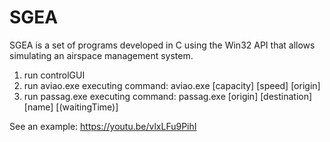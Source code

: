 # SGEA
SGEA is a set of programs developed in C using the Win32 API that allows simulating an airspace management system.

1. run controlGUI
2. run aviao.exe executing command:  aviao.exe [capacity] [speed] [origin] 
3. run passag.exe executing command: passag.exe [origin] [destination] [name] [(waitingTime)]


See an example: https://youtu.be/vlxLFu9PihI 
